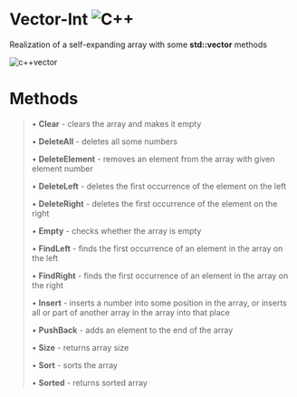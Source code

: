 # Vector-Int ![C++](https://img.shields.io/badge/-С++-090909?style=for-the-badge&logo=C%2b%2b&logoColor=6296CC)
Realization of a self-expanding array with some **std::vector** methods

![c++vector](https://github.com/user-attachments/assets/72586135-6ce4-4e0c-b3c8-acc74467bf46)

# Methods
>• **Clear** - clears the array and makes it empty
>
>• **DeleteAll** - deletes all some numbers
>
>• **DeleteElement** - removes an element from the array with given element number
>
>• **DeleteLeft** - deletes the first occurrence of the element on the left
>
>• **DeleteRight** - deletes the first occurrence of the element on the right
>
>• **Empty** - checks whether the array is empty
>
>• **FindLeft** - finds the first occurrence of an element in the array on the left
>
>• **FindRight** - finds the first occurrence of an element in the array on the right
>
>• **Insert** - inserts a number into some position in the array, or inserts all or part of another array in the array into that place
>
>• **PushBack** - adds an element to the end of the array
>
>• **Size** - returns array size
>
>• **Sort** - sorts the array
>
>• **Sorted** - returns sorted array
